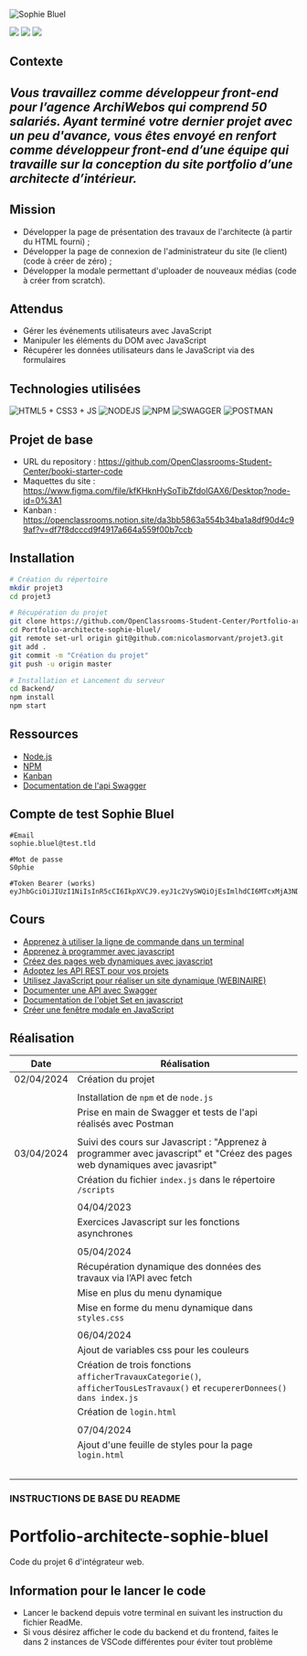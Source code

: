 ![Sophie Bluel](https://user.oc-static.com/upload/2023/12/12/17023883355936_Logo.png)

![](https://img.shields.io/badge/HTML5-E34F26?style=for-the-badge&logo=html5&logoColor=white)
![](https://img.shields.io/badge/CSS3-1572B6?style=for-the-badge&logo=css3&logoColor=white)
![](https://img.shields.io/badge/JavaScript-F7DF1E?style=for-the-badge&logo=javascript&logoColor=black)

## Contexte
## _Vous travaillez comme développeur front-end pour l’agence ArchiWebos qui comprend 50 salariés. Ayant terminé votre dernier projet avec un peu d'avance, vous êtes envoyé en renfort comme développeur front-end d’une équipe qui travaille sur la conception du site portfolio d’une architecte d’intérieur._
### 
###
## Mission
- Développer la page de présentation des travaux de l'architecte (à partir du HTML fourni) ;
- Développer la page de connexion de l'administrateur du site (le client) (code à créer de zéro) ;
- Développer la modale permettant d'uploader de nouveaux médias (code à créer from scratch).


### 
###
## Attendus
- Gérer les événements utilisateurs avec JavaScript
- Manipuler les éléments du DOM avec JavaScript
- Récupérer les données utilisateurs dans le JavaScript via des formulaires


### 
###
## Technologies utilisées

![HTML5 + CSS3 + JS](https://user-images.githubusercontent.com/30186107/29488525-f55a69d0-84da-11e7-8a39-5476f663b5eb.png)
![NODEJS](https://upload.wikimedia.org/wikipedia/commons/thumb/d/d9/Node.js_logo.svg/1200px-Node.js_logo.svg.png)
![NPM](https://upload.wikimedia.org/wikipedia/commons/thumb/d/db/Npm-logo.svg/1200px-Npm-logo.svg.png)
![SWAGGER](https://miro.medium.com/v2/resize:fit:1400/1*TxhrlaqIG6FLr6WLhK-HZA.png)
![POSTMAN](https://logowik.com/content/uploads/images/postman-api-platform6643.logowik.com.webp)

### 
###
## Projet de base

- URL du repository : https://github.com/OpenClassrooms-Student-Center/booki-starter-code
- Maquettes du site : https://www.figma.com/file/kfKHknHySoTibZfdolGAX6/Desktop?node-id=0%3A1
- Kanban : https://openclassrooms.notion.site/da3bb5863a554b34ba1a8df90d4c99af?v=df7f8dcccd9f4917a664a559f00b7ccb


### 
###
## Installation

```sh
# Création du répertoire
mkdir projet3
cd projet3

# Récupération du projet
git clone https://github.com/OpenClassrooms-Student-Center/Portfolio-architecte-sophie-bluel
cd Portfolio-architecte-sophie-bluel/
git remote set-url origin git@github.com:nicolasmorvant/projet3.git
git add .
git commit -m "Création du projet"
git push -u origin master

# Installation et Lancement du serveur
cd Backend/
npm install 
npm start
```

### 
###
## Ressources
- [Node.js](https://nodejs.org/en/) 
- [NPM](https://www.npmjs.com/)
- [Kanban](https://openclassrooms.notion.site/da3bb5863a554b34ba1a8df90d4c99af?v=df7f8dcccd9f4917a664a559f00b7ccb)
- [Documentation de l'api Swagger](http://localhost:5678/api-docs/)

###
###
## Compte de test Sophie Bluel
```
#Email
sophie.bluel@test.tld 

#Mot de passe
S0phie

#Token Bearer (works)
eyJhbGciOiJIUzI1NiIsInR5cCI6IkpXVCJ9.eyJ1c2VySWQiOjEsImlhdCI6MTcxMjA3NDM1MywiZXhwIjoxNzEyMTYwNzUzfQ.OfgurY75ziY9vu5Bdr0uu9of2GqhHTb8w8LhVScukfg
```

### 
###
## Cours

- [Apprenez à utiliser la ligne de commande dans un terminal](https://openclassrooms.com/fr/courses/6173491-apprenez-a-utiliser-la-ligne-de-commande-dans-un-terminal) 
- [Apprenez à programmer avec javascript](https://openclassrooms.com/fr/courses/7696886-apprenez-a-programmer-avec-javascript)
- [Créez des pages web dynamiques avec javascript](https://openclassrooms.com/fr/courses/7697016-creez-des-pages-web-dynamiques-avec-javascript)
- [Adoptez les API REST pour vos projets](https://openclassrooms.com/fr/courses/6573181-adoptez-les-api-rest-pour-vos-projets-web)
- [Utilisez JavaScript pour réaliser un site dynamique (WEBINAIRE)](https://app.livestorm.co/openclassrooms-1/utilisez-javascript-pour-realiser-un-site-dynamique/live?email=nicolas.morvant%40tuta.io&key=662d4e39fdf7a63246fd23&s=ce585089-cab6-4fe1-b9ee-86fa8a0880f8#/) 
- [Documenter une API avec Swagger](https://grafikart.fr/tutoriels/swagger-openapi-php-1160) 
- [Documentation de l'objet Set en javascript](https://developer.mozilla.org/fr/docs/Web/JavaScript/Reference/Global_Objects/Set)
- [Créer une fenêtre modale en JavaScript](https://grafikart.fr/tutoriels/modal-javascript-css-72)


### 
###
## Réalisation

| Date | Réalisation |
| ------ | ------ |
| 02/04/2024| Création du projet|
|| |
|| Installation de ```npm``` et de ```node.js```|
|| Prise en main de Swagger et tests de l'api réalisés avec Postman |
|||
| 03/04/2024| Suivi des cours sur Javascript : "Apprenez à programmer avec javascript" et "Créez des pages web dynamiques avec javasript"|
|| Création du fichier ```index.js``` dans le répertoire ```/scripts```|
|||
||04/04/2023|
|| Exercices Javascript sur les fonctions asynchrones|
|||
||05/04/2024|
|| Récupération dynamique des données des travaux via l’API avec fetch|
|| Mise en plus du menu dynamique|
|| Mise en forme du menu dynamique dans ```styles.css```|
|||
||06/04/2024|
|| Ajout de variables css pour les couleurs|
|| Création de trois fonctions ```afficherTravauxCategorie()```, ```afficherTousLesTravaux()``` et ```recupererDonnees()``` ```dans index.js```|
|| Création de ```login.html```|
|||
|| 07/04/2024|
|| Ajout d'une feuille de styles pour la page ```login.html```|
|||
|||
|||
|||
|||

### 
###
### INSTRUCTIONS DE BASE DU README

# Portfolio-architecte-sophie-bluel

Code du projet 6 d'intégrateur web.

## Information pour le lancer le code

 - Lancer le backend depuis votre terminal en suivant les instruction du fichier ReadMe.
 - Si vous désirez afficher le code du backend et du frontend, faites le dans 2 instances de VSCode différentes pour éviter tout problème
